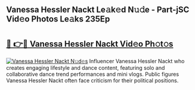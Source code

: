## Vanessa Hessler Nackt Le𝚊k𝚎d N𝚞𝚍e - Part-jSC Vid𝚎o Photos Le𝚊ks 235Ep

# <h2><a href="http://fb8wtr.evod.top/?m=Vanessa+Hessler+Nackt">🔗 👉🔴 Vanessa Hessler Nackt Vid𝚎o Ph𝚘t𝚘s</a></h2>

[![Vanessa Hessler Nackt N𝚞d𝚎s](https://i.imgur.com/8V9OHl7.gif)](http://fb8wtr.evod.top/?m=Vanessa+Hessler+Nackt)
Influencer Vanessa Hessler Nackt who creates engaging lifestyle and dance content, featuring solo and collaborative dance trend performances and mini vlogs. Public figures Vanessa Hessler Nackt often face criticism for their political positions. 
